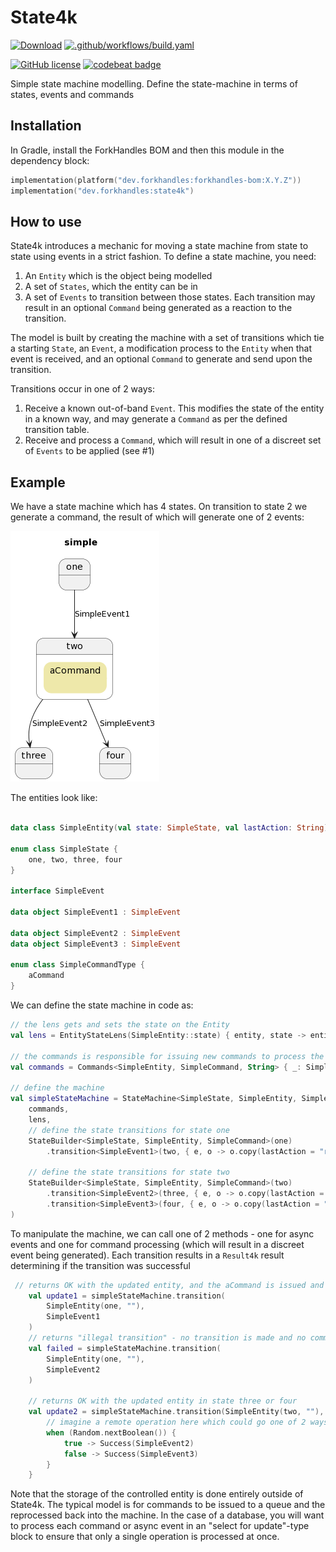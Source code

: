 # State4k

<a href="https://mvnrepository.com/artifact/dev.forkhandles"><img alt="Download" src="https://img.shields.io/maven-central/v/dev.forkhandles/forkhandles-bom"></a>
[![.github/workflows/build.yaml](https://github.com/fork-handles/forkhandles/actions/workflows/build.yaml/badge.svg)](https://github.com/fork-handles/forkhandles/actions/workflows/build.yaml)

<a href="http//www.apache.org/licenses/LICENSE-2.0"><img alt="GitHub license" src="https://img.shields.io/badge/license-Apache%20License%202.0-blue.svg?style=flat"></a>
<a href="https://codebeat.co/projects/github-com-fork-handles-forkhandles-trunk"><img alt="codebeat badge" src="https://codebeat.co/badges/5b369ed4-af27-46f4-ad9c-a307d900617e"></a>

Simple state machine modelling. Define the state-machine in terms of states, events and commands

## Installation

In Gradle, install the ForkHandles BOM and then this module in the dependency block:

```kotlin
implementation(platform("dev.forkhandles:forkhandles-bom:X.Y.Z"))
implementation("dev.forkhandles:state4k")
```

## How to use

State4k introduces a mechanic for moving a state machine from state to state using events in a strict fashion. To define a state machine, you need:

1. An `Entity` which is the object being modelled
2. A set of `States`, which the entity can be in
3. A set of `Events` to transition between those states. Each transition may result in an optional `Command` being generated as a reaction to the transition. 

The model is built by creating the machine with a set of transitions which tie a starting `State`, an `Event`, a modification process to the `Entity` when that event is received, and an optional `Command` to generate and send upon the transition.

Transitions occur in one of 2 ways:

1. Receive a known out-of-band `Event`. This modifies the state of the entity in a known way, and may generate a `Command` as per the defined transition table.
2. Receive and process a `Command`, which will result in one of a discreet set of `Events` to be applied (see #1)

## Example

We have a state machine which has 4 states. On transition to state 2 we generate a command, the result of which will generate one of 2 events:

<img src="example.png" alt="state machine"/>

The entities look like:
```kotlin

data class SimpleEntity(val state: SimpleState, val lastAction: String)

enum class SimpleState {
    one, two, three, four
}

interface SimpleEvent

data object SimpleEvent1 : SimpleEvent

data object SimpleEvent2 : SimpleEvent
data object SimpleEvent3 : SimpleEvent

enum class SimpleCommandType {
    aCommand
}
```

We can define the state machine in code as:

```kotlin
// the lens gets and sets the state on the Entity
val lens = EntityStateLens(SimpleEntity::state) { entity, state -> entity.copy(state = state) }

// the commands is responsible for issuing new commands to process the machine
val commands = Commands<SimpleEntity, SimpleCommand, String> { _: SimpleEntity, _ -> Success(Unit) }

// define the machine
val simpleStateMachine = StateMachine<SimpleState, SimpleEntity, SimpleEvent, SimpleCommand, String>(
    commands,
    lens,
    // define the state transitions for state one
    StateBuilder<SimpleState, SimpleEntity, SimpleCommand>(one)
        .transition<SimpleEvent1>(two, { e, o -> o.copy(lastAction = "received $e") }, aCommand),

    // define the state transitions for state two
    StateBuilder<SimpleState, SimpleEntity, SimpleCommand>(two)
        .transition<SimpleEvent2>(three, { e, o -> o.copy(lastAction = "received $e") })
        .transition<SimpleEvent3>(four, { e, o -> o.copy(lastAction = "received $e") })
)
```

To manipulate the machine, we can call one of 2 methods - one for async events and one for command processing (which will result in a discreet event being generated). Each transition results in a `Result4k` result determining if the transition was successful

```kotlin
 // returns OK with the updated entity, and the aCommand is issued and sent
    val update1 = simpleStateMachine.transition(
        SimpleEntity(one, ""),
        SimpleEvent1
    )
    // returns "illegal transition" - no transition is made and no commands sent
    val failed = simpleStateMachine.transition(
        SimpleEntity(one, ""),
        SimpleEvent2
    )

    // returns OK with the updated entity in state three or four
    val update2 = simpleStateMachine.transition(SimpleEntity(two, ""), aCommand) {
        // imagine a remote operation here which could go one of 2 ways (or fail!)
        when (Random.nextBoolean()) {
            true -> Success(SimpleEvent2)
            false -> Success(SimpleEvent3)
        }
    }
```

Note that the storage of the controlled entity is done entirely outside of State4k. The typical model is for commands to be issued to a queue and the reprocessed back into the machine. In the case of a database, you will want to process each command or async event in an "select for update"-type block to ensure that only a single operation is processed at once.
